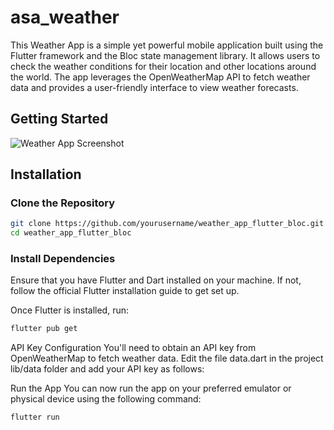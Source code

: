 # asa_weather

This Weather App is a simple yet powerful mobile application built using the Flutter framework and the Bloc state management library. It allows users to check the weather conditions for their location and other locations around the world. The app leverages the OpenWeatherMap API to fetch weather data and provides a user-friendly interface to view weather forecasts.
## Getting Started
![Weather App Screenshot]()

## Installation

### Clone the Repository

```bash
git clone https://github.com/yourusername/weather_app_flutter_bloc.git
cd weather_app_flutter_bloc
```

### Install Dependencies
Ensure that you have Flutter and Dart installed on your machine. If not, follow the official Flutter installation guide to get set up.

Once Flutter is installed, run:

```bash
flutter pub get
```

API Key Configuration
You'll need to obtain an API key from OpenWeatherMap to fetch weather data. Edit the file data.dart in the project lib/data folder and add your API key as follows:

Run the App
You can now run the app on your preferred emulator or physical device using the following command:

```bash
flutter run
```
